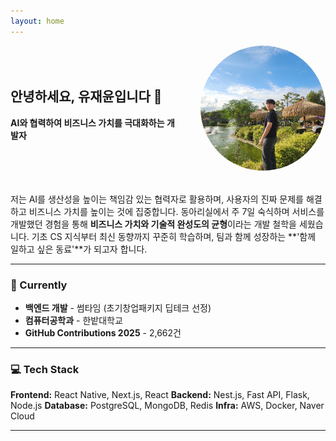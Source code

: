 ```yaml
---
layout: home
---
```


<div style="display: flex; align-items: center; gap: 2rem; margin-bottom: 2rem;">
  <div style="flex: 1;">
    <h2>안녕하세요, 유재윤입니다 👋</h2>
    <p><strong>AI와 협력하여 비즈니스 가치를 극대화하는 개발자</strong></p>
  </div>
  <div style="flex-shrink: 0;">
    <img src="/my.jpeg" alt="Profile" style="width: 200px; height: 200px; border-radius: 50%; object-fit: cover;">
  </div>
</div>

저는 AI를 생산성을 높이는 책임감 있는 협력자로 활용하며, 사용자의 진짜 문제를 해결하고 비즈니스 가치를 높이는 것에 집중합니다.
동아리실에서 주 7일 숙식하며 서비스를 개발했던 경험을 통해 **비즈니스 가치와 기술적 완성도의 균형**이라는 개발 철학을 세웠습니다.
기초 CS 지식부터 최신 동향까지 꾸준히 학습하며, 팀과 함께 성장하는 **'함께 일하고 싶은 동료'**가 되고자 합니다.

---

### 🚀 Currently

- **백엔드 개발** - 썸타임 (초기창업패키지 딥테크 선정)
- **컴퓨터공학과** - 한밭대학교
- **GitHub Contributions 2025** - 2,662건

---

### 💻 Tech Stack

**Frontend:** React Native, Next.js, React
**Backend:** Nest.js, Fast API, Flask, Node.js
**Database:** PostgreSQL, MongoDB, Redis
**Infra:** AWS, Docker, Naver Cloud

---
